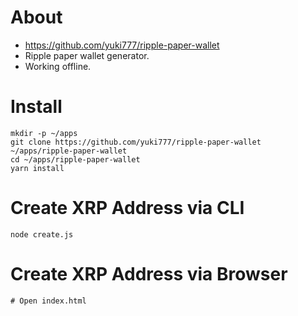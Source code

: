 # About
- https://github.com/yuki777/ripple-paper-wallet
- Ripple paper wallet generator.
- Working offline.

# Install
```
mkdir -p ~/apps
git clone https://github.com/yuki777/ripple-paper-wallet ~/apps/ripple-paper-wallet
cd ~/apps/ripple-paper-wallet
yarn install
```

# Create XRP Address via CLI
```
node create.js
```

# Create XRP Address via Browser
```
# Open index.html
```
